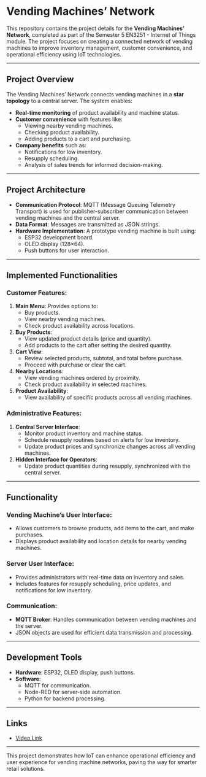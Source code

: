 # Vending Machines’ Network

This repository contains the project details for the **Vending Machines’ Network**, completed as part of the Semester 5 EN3251 - Internet of Things module. The project focuses on creating a connected network of vending machines to improve inventory management, customer convenience, and operational efficiency using IoT technologies.

---

## Project Overview

The Vending Machines’ Network connects vending machines in a **star topology** to a central server. The system enables:
- **Real-time monitoring** of product availability and machine status.
- **Customer convenience** with features like:
  - Viewing nearby vending machines.
  - Checking product availability.
  - Adding products to a cart and purchasing.
- **Company benefits** such as:
  - Notifications for low inventory.
  - Resupply scheduling.
  - Analysis of sales trends for informed decision-making.

---

## Project Architecture

- **Communication Protocol**: MQTT (Message Queuing Telemetry Transport) is used for publisher-subscriber communication between vending machines and the central server.
- **Data Format**: Messages are transmitted as JSON strings.
- **Hardware Implementation**: A prototype vending machine is built using:
  - ESP32 development board.
  - OLED display (128×64).
  - Push buttons for user interaction.

---

## Implemented Functionalities

### Customer Features:
1. **Main Menu**: Provides options to:
   - Buy products.
   - View nearby vending machines.
   - Check product availability across locations.
2. **Buy Products**:
   - View updated product details (price and quantity).
   - Add products to the cart after setting the desired quantity.
3. **Cart View**:
   - Review selected products, subtotal, and total before purchase.
   - Proceed with purchase or clear the cart.
4. **Nearby Locations**:
   - View vending machines ordered by proximity.
   - Check product availability in selected machines.
5. **Product Availability**:
   - View availability of specific products across all vending machines.

### Administrative Features:
1. **Central Server Interface**:
   - Monitor product inventory and machine status.
   - Schedule resupply routines based on alerts for low inventory.
   - Update product prices and synchronize changes across all vending machines.
2. **Hidden Interface for Operators**:
   - Update product quantities during resupply, synchronized with the central server.

---

## Functionality

### Vending Machine’s User Interface:
- Allows customers to browse products, add items to the cart, and make purchases.
- Displays product availability and location details for nearby vending machines.

### Server User Interface:
- Provides administrators with real-time data on inventory and sales.
- Includes features for resupply scheduling, price updates, and notifications for low inventory.

### Communication:
- **MQTT Broker**: Handles communication between vending machines and the server.
- JSON objects are used for efficient data transmission and processing.

---

## Development Tools
- **Hardware**: ESP32, OLED display, push buttons.
- **Software**:
  - MQTT for communication.
  - Node-RED for server-side automation.
  - Python for backend processing.

---

## Links
- [Video Link](https://uniofmora-my.sharepoint.com/:f:/g/personal/kurrshanthv_20_uom_lk/EpO2s3Vqid1CmBEF5DsZCtUB-zmbeyEU9zS9G8x6z_9DNQ?e=aLq2EW)

---

This project demonstrates how IoT can enhance operational efficiency and user experience for vending machine networks, paving the way for smarter retail solutions.
